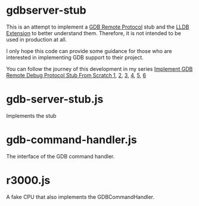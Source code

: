 # gdbserver-stub
This is an attempt to implement a [GDB Remote Protocol](https://sourceware.org/gdb/current/onlinedocs/gdb.html/Remote-Protocol.html) stub and the [LLDB Extension](https://github.com/llvm/llvm-project/blob/main/lldb/docs/lldb-gdb-remote.txt) to better understand them.
Therefore, it is not intended to be used in production at all.

I only hope this code can provide some guidance for those who are interested in implementing GDB support to their project.

You can follow the journey of this development in my series
[Implement GDB Remote Debug Protocol Stub From Scratch 1](https://medium.com/swlh/implement-gdb-remote-debug-protocol-stub-from-scratch-1-a6ab2015bfc5),
[2](https://medium.com/@tatsuo.nomura/implement-gdb-remote-debug-protocol-stub-from-scratch-2-5e3025f0e987),
[3](https://medium.com/@tatsuo.nomura/implement-gdb-remote-debug-protocol-stub-from-scratch-3-e87a697ca48c),
[4](https://medium.com/@tatsuo.nomura/implement-gdb-remote-debug-protocol-stub-from-scratch-4-44f3b229f7d9),
[5](https://medium.com/@tatsuo.nomura/implement-gdb-remote-debug-protocol-stub-from-scratch-5-8aa247251709),
[6](https://medium.com/@tatsuo.nomura/implement-gdb-remote-debug-protocol-stub-from-scratch-6-1ac945e57399)

# gdb-server-stub.js
Implements the stub

# gdb-command-handler.js
The interface of the GDB command handler.

# r3000.js
A fake CPU that also implements the GDBCommandHandler.
